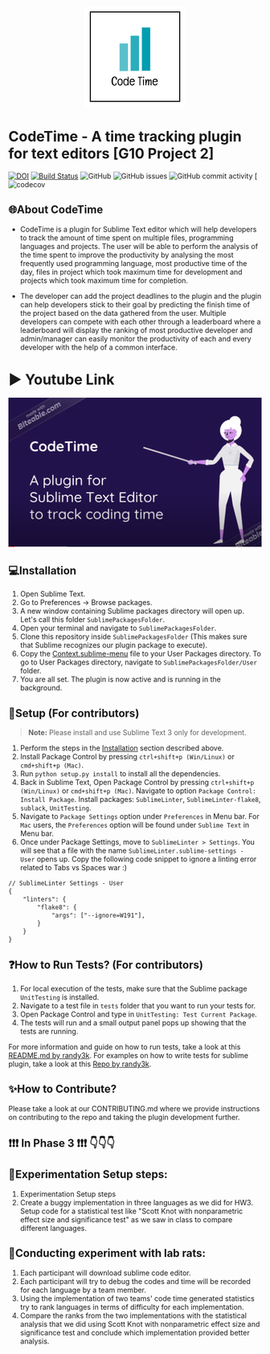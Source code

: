 <p align="center">
  <img
    width="200"
    src="https://raw.githubusercontent.com/Shahil98/SE_Fall20_Project-1/master/docs/logo.png"
    alt="CodeTime"
  />
</p>

# CodeTime - A time tracking plugin for text editors [G10 Project 2]
[![DOI](https://zenodo.org/badge/295515546.svg)](https://zenodo.org/badge/latestdoi/295515546)
[![Build Status](https://travis-ci.org/Shahil98/SE_Fall20_Project-1.svg?branch=master)](https://travis-ci.org/Shahil98/SE_Fall20_Project-1)
![GitHub](https://img.shields.io/github/license/Shahil98/SE_Fall20_Project-1)
![GitHub issues](https://img.shields.io/github/issues/Shahil98/SE_Fall20_Project-1)
![GitHub commit activity](https://img.shields.io/github/commit-activity/w/Shahil98/SE_Fall20_Project-1)
[![codecov]([![codecov](https://codecov.io/gh/Shahil98/SE_Fall20_Project-1/branch/master/graph/badge.svg?token=EIN9L33BIG)](undefined))

## 🌐About CodeTime

- CodeTime is a plugin for Sublime Text editor which will help developers to track the amount of time spent on multiple files, programming languages and projects. The user will be able to perform the analysis of the time spent to improve the productivity by analysing the most frequently used programming language, most productive time of the day, files in project which took maximum time for development and projects which took maximum time for completion.

- The developer can add the project deadlines to the plugin and the plugin can help developers stick to their goal by predicting the finish time of the project based on the data gathered from the user. Multiple developers can compete with each other through a leaderboard where a leaderboard will display the ranking of most productive developer and admin/manager can easily monitor the productivity of each and every developer with the help of a common interface.

# ▶</strong> Youtube Link
[![CodeTime Promo Video](https://raw.githubusercontent.com/Shahil98/SE_Fall20_Project-1/master/docs/youtube.png)](https://www.youtube.com/watch?v=ihT-86GRh80&feature=youtu.be)


## 💻Installation

1. Open Sublime Text.
2. Go to Preferences -> Browse packages.
3. A new window containing Sublime packages directory will open up. Let's call this folder `SublimePackagesFolder`.
4. Open your terminal and navigate to `SublimePackagesFolder`.
5. Clone this repository inside `SublimePackagesFolder` (This makes sure that Sublime recognizes our plugin package to execute).
6. Copy the [Context.sublime-menu](code/SublimePlugin/Config/Context.sublime-menu) file to your User Packages directory. To go to User Packages directory, navigate to `SublimePackagesFolder/User` folder.
7. You are all set. The plugin is now active and is running in the background.

## 🔨Setup (For contributors)

> <strong>Note:</strong> Please install and use Sublime Text 3 only for development.

1. Perform the steps in the [Installation](https://github.com/oaaky/SE_Fall20_Project-1#installation-for-non-contributors) section described above.
2. Install Package Control by pressing `ctrl+shift+p (Win/Linux)` or `cmd+shift+p (Mac)`.
3. Run `python setup.py install` to install all the dependencies.
4. Back in Sublime Text, Open Package Control by pressing `ctrl+shift+p (Win/Linux)` or `cmd+shift+p (Mac)`. Navigate to option `Package Control: Install Package`. Install  packages: `SublimeLinter`, `SublimeLinter-flake8`, `sublack`, `UnitTesting`.
5. Navigate to `Package Settings` option under `Preferences` in Menu bar. For `Mac` users, the `Preferences` option will be found under `Sublime Text` in Menu bar.
6. Once under Package Settings, move to `SublimeLinter > Settings`. You will see that a file with the name `SublimeLinter.sublime-settings - User` opens up. Copy the following code snippet to ignore a linting error related to Tabs vs Spaces war :)
```
// SublimeLinter Settings - User
{
    "linters": {
        "flake8": {
            "args": ["--ignore=W191"],
        }
    }
}

```

## ❓How to Run Tests? (For contributors)

1. For local execution of the tests, make sure that the Sublime package `UnitTesting` is installed. 
2. Navigate to a test file in `tests` folder that you want to run your tests for. 
3. Open Package Control and type in `UnitTesting: Test Current Package`. 
4. The tests will run and a small output panel pops up showing that the tests are running.

For more information and guide on how to run tests, take a look at this [README.md by randy3k](https://github.com/randy3k/UnitTesting/blob/master/README.md). For examples on how to write tests for sublime plugin, take a look at this [Repo by randy3k](https://github.com/randy3k/UnitTesting-example).

## ✨How to Contribute?

Please take a look at our CONTRIBUTING.md where we provide instructions on contributing to the repo and taking the plugin development further.

## ❗❗❗ In Phase 3 ❗❗❗ 👇👇👇

## 🔑Experimentation Setup steps:
 
1. Experimentation Setup steps
2. Create a buggy implementation in three languages as we did for HW3.
Setup code for a statistical test like "Scott Knot with nonparametric effect size and significance test" as we saw in class to compare different languages.

## 💭Conducting experiment with lab rats:
1. Each participant will download sublime code editor.
2. Each participant will try to debug the codes and time will be recorded for each language by a team member.
3. Using the implementation of two teams' code time generated statistics try to rank languages in terms of difficulty for each implementation.
4. Compare the ranks from the two implementations with the statistical analysis that we did using Scott Knot with nonparametric effect size and significance test and conclude which implementation provided better analysis.

